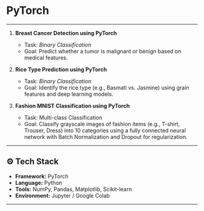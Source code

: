 # PyTorch
---

1. **Breast Cancer Detection using PyTorch**  
   - Task: *Binary Classification*  
   - Goal: Predict whether a tumor is malignant or benign based on medical features.  

2. **Rice Type Prediction using PyTorch**  
   - Task: *Binary Classification*  
   - Goal: Identify the rice type (e.g., Basmati vs. Jasmine) using grain features and deep learning models.  

3. **Fashion MNIST Classification using PyTorch**
   - Task: Multi-class Classification
   - Goal: Classify grayscale images of fashion items (e.g., T-shirt, Trouser, Dress) into 10 categories using a fully connected neural network with Batch Normalization and Dropout for regularization.
     
---

## ⚙️ Tech Stack
- **Framework:** PyTorch  
- **Language:** Python  
- **Tools:** NumPy, Pandas, Matplotlib, Scikit-learn  
- **Environment:** Jupyter / Google Colab

---
